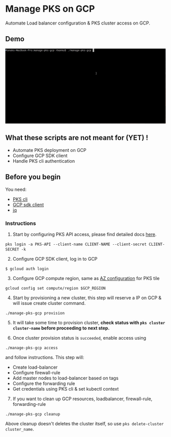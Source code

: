 # Manage PKS on GCP

Automate Load balancer configuration & PKS cluster access on GCP.

## Demo
![](../images/manage-pks-gcp.gif)

## What these scripts are not meant for (YET) !
* Automate PKS deployment on GCP
* Configure GCP SDK client
* Handle PKS cli authentication

## Before you begin
You need:

* [PKS cli](https://docs.pivotal.io/runtimes/pks/1-3/installing-pks-cli.html)
* [GCP sdk client](https://cloud.google.com/sdk/downloads)
* [jq](https://stedolan.github.io/jq/download/)

### Instructions

1. Start by configuring PKS API access, please find detailed docs [here](https://docs.pivotal.io/runtimes/pks/1-3/configure-api.html).
  ```
  pks login -a PKS-API --client-name CLIENT-NAME --client-secret CLIENT-SECRET -k
  ```

2. Configure GCP SDK client, log in to GCP

  ```
  $ gcloud auth login
  ```
3. Configure GCP compute region, same as [AZ configuration](https://docs.pivotal.io/runtimes/pks/1-3/gcp-om-config.html#az) for PKS tile
  ```
  gcloud config set compute/region $GCP_REGION
  ```

4. Start by provisioning a new cluster, this step will reserve a IP on GCP & will issue create cluster command.
  ```
  ./manage-pks-gcp provision
  ```

5. It will take some time to provision cluster, **check status with `pks cluster cluster-name` before proceeding to next step.**

6. Once cluster provision status is `succeeded`, enable access using
  ```
  ./manage-pks-gcp access
  ```
  and follow instructions. This step will:
  * Create load-balancer
  * Configure firewall-rule
  * Add master nodes to load-balancer based on tags
  * Configure the forwarding rule
  * Get credentials using PKS cli & set kubectl context

7. If you want to clean up GCP resources, loadbalancer, firewall-rule, forwarding-rule
  ```
  ./manage-pks-gcp cleanup
  ```
  Above cleanup doesn't deletes the cluster itself, so use `pks delete-cluster cluster_name`.
